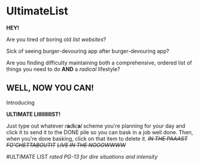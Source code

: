 # UltimateList

**HEY!**

Are you tired of boring old *list websites*?

Sick of seeing burger-devouring app after burger-devouring app?

Are you finding difficulty maintaining both a comprehensive, ordered list of things you need to do **AND** a *radical* lifestyle?

## WELL, NOW YOU CAN!

Introducing

**ULTIMATE LIIIIIIIIIIST!**

Just type out whatever *r***a***d***i***c***a***l* scheme you're planning for your day and click it to send it to the DONE pile so you can bask in a job well done. Then, when you're done basking, click on that item to delete it. 
~~*IN THE PAAAST*~~ 
~~*FO'GHETTABOUTIT*~~
~~*LIVE IN THE NOOOWWWW*~~

#ULTIMATE LIST
*rated PG-13 for dire situations and intensity*